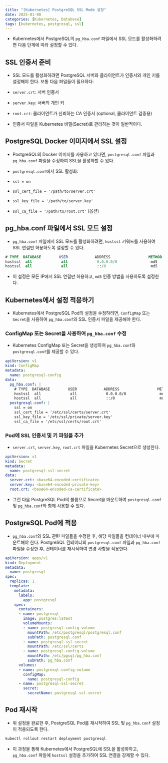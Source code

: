 ```yaml
---
title: "[Kubernetes] PostgreSQL SSL Mode 설정"
date: 2025-01-08
categories: [Kubernetes, Database]
tags: [kubernetes, postgresql, ssl]
---
```


- Kubernetes에서 PostgreSQL의 `pg_hba.conf` 파일에서 SSL 모드를 활성화하려면 다음 단계에 따라 설정할 수 있다.

## SSL 인증서 준비

- SSL 모드를 활성화하려면 PostgreSQL 서버와 클라이언트가 인증서와 개인 키를 설정해야 한다. 보통 다음 파일들이 필요하다:

- `server.crt`: 서버 인증서
- `server.key`: 서버의 개인 키
- `root.crt`: 클라이언트가 신뢰하는 CA 인증서 (optional, 클라이언트 검증용)

- 인증서 파일을 Kubernetes 비밀(Secret)로 관리하는 것이 일반적이다.

## PostgreSQL Docker 이미지에서 SSL 설정

- PostgreSQL의 Docker 이미지를 사용하고 있다면, `postgresql.conf` 파일과 `pg_hba.conf` 파일을 수정하여 SSL을 활성화할 수 있다.

- `postgresql.conf`에서 SSL 활성화:

- `ssl = on`
- `ssl_cert_file = '/path/to/server.crt'`
- `ssl_key_file = '/path/to/server.key'`
- `ssl_ca_file = '/path/to/root.crt'` (옵션)

## pg_hba.conf 파일에서 SSL 모드 설정

- `pg_hba.conf` 파일에서 SSL 모드를 활성화하려면, `hostssl` 키워드를 사용하여 SSL 연결만 허용하도록 설정할 수 있다.

```sql
# TYPE  DATABASE        USER            ADDRESS                 METHOD
hostssl  all             all             0.0.0.0/0               md5
hostssl  all             all             ::/0                    md5
```

- 이 설정은 모든 IP에서 SSL 연결만 허용하고, `md5` 인증 방법을 사용하도록 설정한다.

## Kubernetes에서 설정 적용하기

- Kubernetes에서 PostgreSQL Pod의 설정을 수정하려면, `ConfigMap` 또는 `Secret`을 사용하여 `pg_hba.conf`와 SSL 인증서 파일을 제공해야 한다.

### ConfigMap 또는 Secret을 사용하여 `pg_hba.conf` 수정

- Kubernetes ConfigMap 또는 Secret을 생성하여 `pg_hba.conf`와 `postgresql.conf`를 제공할 수 있다.

```yaml
apiVersion: v1
kind: ConfigMap
metadata:
  name: postgresql-config
data:
  pg_hba.conf: |
    # TYPE  DATABASE        USER            ADDRESS                 METHOD
    hostssl  all             all             0.0.0.0/0               md5
    hostssl  all             all             ::/0                    md5
  postgresql.conf: |
    ssl = on
    ssl_cert_file = '/etc/ssl/certs/server.crt'
    ssl_key_file = '/etc/ssl/private/server.key'
    ssl_ca_file = '/etc/ssl/certs/root.crt'
```

### Pod에 SSL 인증서 및 키 파일을 추가

- `server.crt`, `server.key`, `root.crt` 파일을 Kubernetes Secret으로 생성한다.

```yaml
apiVersion: v1
kind: Secret
metadata:
  name: postgresql-ssl-secret
data:
  server.crt: <base64-encoded-certificate>
  server.key: <base64-encoded-private-key>
  root.crt: <base64-encoded-ca-certificate>
```

- 그런 다음 PostgreSQL Pod의 볼륨으로 Secret을 마운트하여 `postgresql.conf` 및 `pg_hba.conf`와 함께 사용할 수 있다.

## PostgreSQL Pod에 적용

- `pg_hba.conf`와 SSL 관련 파일들을 수정한 후, 해당 파일들을 컨테이너 내부에 마운트해야 한다. PostgreSQL 컨테이너의 `postgresql.conf` 파일과 `pg_hba.conf` 파일을 수정한 후, 컨테이너를 재시작하여 변경 사항을 적용한다.

```yaml
apiVersion: apps/v1
kind: Deployment
metadata:
  name: postgresql
spec:
  replicas: 1
  template:
    metadata:
      labels:
        app: postgresql
    spec:
      containers:
      - name: postgresql
        image: postgres:latest
        volumeMounts:
        - name: postgresql-config-volume
          mountPath: /etc/postgresql/postgresql.conf
          subPath: postgresql.conf
        - name: postgresql-ssl-secret
          mountPath: /etc/ssl/certs
        - name: postgresql-config-volume
          mountPath: /etc/pgsql/pg_hba.conf
          subPath: pg_hba.conf
      volumes:
      - name: postgresql-config-volume
        configMap:
          name: postgresql-config
      - name: postgresql-ssl-secret
        secret:
          secretName: postgresql-ssl-secret
```

## Pod 재시작

- 위 설정을 완료한 후, PostgreSQL Pod를 재시작하여 SSL 및 `pg_hba.conf` 설정이 적용되도록 한다.

```bash
kubectl rollout restart deployment postgresql
```

- 이 과정을 통해 Kubernetes에서 PostgreSQL에 SSL을 활성화하고, `pg_hba.conf` 파일에 `hostssl` 설정을 추가하여 SSL 연결을 강제할 수 있다.